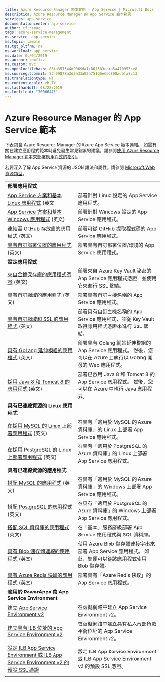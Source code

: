 ```yaml
---
title: Azure Resource Manager 範本範例 - App Service | Microsoft Docs
description: Azure Resource Manager 的 App Service 範本範例
services: app-service
documentationcenter: app-service
author: tfitzmac
tags: azure-service-management
ms.service: app-service
ms.topic: sample
ms.tgt_pltfrm: na
ms.workload: app-service
ms.date: 01/04/2019
ms.author: tomfitz
ms.custom: mvc
ms.openlocfilehash: 83bb357544d9069da1c86f583eaca5a470953ce8
ms.sourcegitcommit: 82499878a3d2a33a02a751d6e6e3800adbfa8c13
ms.translationtype: HT
ms.contentlocale: zh-TW
ms.lasthandoff: 08/28/2019
ms.locfileid: "70066478"
---
```

# <a name="azure-resource-manager-templates-for-app-service"></a>Azure Resource Manager 的 App Service 範本

下表包含 Azure Resource Manager 的 Azure App Service 範本連結。 如需有關在建立應用程式範本時避免發生常見錯誤的建議，請參閱[使用 Azure Resource Manager 範本來部署應用程式的指引](deploy-resource-manager-template.md)。

若要深入了解 App Service 資源的 JSON 語法和屬性，請參閱 [Microsoft.Web 資源類型](/azure/templates/microsoft.web/allversions)。

| | |
|-|-|
|**部署應用程式**||
| [App Service 方案和基本 Linux 應用程式](https://github.com/Azure/azure-quickstart-templates/tree/master/101-webapp-basic-linux) \(英文\) | 部署針對 Linux 設定的 App Service 應用程式。 |
| [App Service 方案和基本 Windows 應用程式](https://github.com/Azure/azure-quickstart-templates/tree/master/101-webapp-basic-windows) \(英文\) | 部署針對 Windows 設定的 App Service 應用程式。 |
| [連結至 GitHub 存放庫的應用程式](https://github.com/Azure/azure-quickstart-templates/tree/master/201-web-app-github-deploy) \(英文\)| 部署可從 GitHub 提取程式碼的 App Service 應用程式。 |
| [具有自訂部署位置的應用程式](https://github.com/Azure/azure-quickstart-templates/tree/master/101-webapp-custom-deployment-slots) \(英文\)| 部署具有自訂部署位置/環境的 App Service 應用程式。 |
|**設定應用程式**||
| [來自金鑰保存庫的應用程式憑證](https://github.com/Azure/azure-quickstart-templates/tree/master/201-web-app-certificate-from-key-vault) \(英文\)| 部署來自 Azure Key Vault 祕密的 App Service 應用程式憑證，並使用它來進行 SSL 繫結。 |
| [具有自訂網域的應用程式](https://github.com/Azure/azure-quickstart-templates/tree/master/201-web-app-custom-domain) \(英文\)| 部署具有自訂主機名稱的 App Service 應用程式。 |
| [具有自訂網域和 SSL 的應用程式](https://github.com/Azure/azure-quickstart-templates/tree/master/201-web-app-custom-domain-and-ssl) \(英文\)| 部署具有自訂主機名稱的 App Service 應用程式，並從 Key Vault 取得應用程式憑證來進行 SSL 繫結。 |
| [具有 GoLang 延伸模組的應用程式](https://github.com/Azure/azure-quickstart-templates/tree/master/101-webapp-with-golang) \(英文\)| 部署具有 Golang 網站延伸模組的 App Service 應用程式。 然後，您可以在 Azure 上執行以 Golang 開發的 Web 應用程式。 |
| [採用 Java 8 和 Tomcat 8 的應用程式](https://github.com/Azure/azure-quickstart-templates/tree/master/201-web-app-java-tomcat) \(英文\)| 部署已啟用 Java 8 和 Tomcat 8 的 App Service 應用程式。 然後，您可以在 Azure 中執行 Java 應用程式。 |
|**具有已連線資源的 Linux 應用程式**||
| [在採用 MySQL 的 Linux 上部署應用程式](https://github.com/Azure/azure-quickstart-templates/tree/master/101-webapp-linux-managed-mysql) \(英文\) | 在具有「適用於 MySQL 的 Azure 資料庫」的 Linux 上部署 App Service 應用程式。 |
| [在採用 PostgreSQL 的 Linux 上部署應用程式](https://github.com/Azure/azure-quickstart-templates/tree/master/101-webapp-linux-managed-postgresql) \(英文\) | 在具有「適用於 PostgreSQL 的 Azure 資料庫」的 Linux 上部署 App Service 應用程式。 |
|**具有已連線資源的應用程式**||
| [搭配 MySQL 的應用程式](https://github.com/Azure/azure-quickstart-templates/tree/master/101-webapp-managed-mysql) \(英文\)| 在具有「適用於 MySQL 的 Azure 資料庫」的 Windows 上部署 App Service 應用程式。 |
| [搭配 PostgreSQL 的應用程式](https://github.com/Azure/azure-quickstart-templates/tree/master/101-webapp-managed-postgresql) \(英文\)| 在具有「適用於 PostgreSQL 的 Azure 資料庫」的 Windows 上部署 App Service 應用程式。 |
| [搭配 SQL 資料庫的應用程式](https://github.com/Azure/azure-quickstart-templates/tree/master/201-web-app-sql-database) \(英文\)| 在「基本」服務層級部署 App Service 應用程式與 SQL 資料庫。 |
| [具有 Blob 儲存體連線的應用程式](https://github.com/Azure/azure-quickstart-templates/tree/master/201-web-app-blob-connection) \(英文\)| 使用 Azure Blob 儲存體連接字串來部署 App Service 應用程式。 如此，您便可以從該應用程式使用 Blob 儲存體。 |
| [具有 Azure Redis 快取的應用程式](https://github.com/Azure/azure-quickstart-templates/tree/master/201-web-app-with-redis-cache) \(英文\)| 部署具有「Azure Redis 快取」的 App Service 應用程式。 |
|**適用於 PowerApps 的 App Service Environment**||
| [建立 App Service Environment v2](https://github.com/Azure/azure-quickstart-templates/tree/master/201-web-app-asev2-create) | 在虛擬網路中建立 App Service Environment v2。 |
| [建立具有 ILB 位址的 App Service Environment v2](https://github.com/Azure/azure-quickstart-templates/tree/master/201-web-app-asev2-ilb-create/) | 在虛擬網路中建立具有私人內部負載平衡位址的 App Service Environment v2。 |
| [設定 ILB App Service Environment 或 ILB App Service Environment v2 的預設 SSL 憑證](https://github.com/Azure/azure-quickstart-templates/tree/master/201-web-app-ase-ilb-configure-default-ssl) | 設定 ILB App Service Environment 或 ILB App Service Environment v2 的預設 SSL 憑證。 |
| | |
